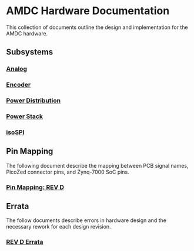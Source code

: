# AMDC Hardware Documentation

This collection of documents outline the design and implementation for the AMDC hardware.

## Subsystems

### [Analog](Analog.md)

### [Encoder](Encoder.md)

### [Power Distribution](PowerDistribution.md)

### [Power Stack](PowerStack.md)

### [isoSPI](isoSPI.md)

## Pin Mapping

The following document describe the mapping between PCB signal names, PicoZed connector pins, and Zynq-7000 SoC pins. 

### [Pin Mapping: REV D](PinMappingRevD.md)

## Errata

The follow documents describe errors in hardware design and the necessary rework for each design revision.

### [REV D Errata](Errata-REV-D.md)
